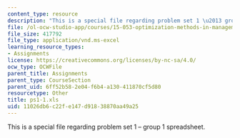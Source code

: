 ```yaml
---
content_type: resource
description: "This is a special file regarding problem set 1 \u2013 group 1 spreadsheet."
file: /ol-ocw-studio-app/courses/15-053-optimization-methods-in-management-science-spring-2013/11026db6c22fe147d91838870aa49a25_ps1-1.xls
file_size: 417792
file_type: application/vnd.ms-excel
learning_resource_types:
- Assignments
license: https://creativecommons.org/licenses/by-nc-sa/4.0/
ocw_type: OCWFile
parent_title: Assignments
parent_type: CourseSection
parent_uid: 6ff52b58-2e04-f6b4-a130-411870cf5d80
resourcetype: Other
title: ps1-1.xls
uid: 11026db6-c22f-e147-d918-38870aa49a25
---
```

This is a special file regarding problem set 1 – group 1 spreadsheet.